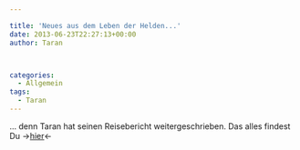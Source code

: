 ```yaml
---

title: 'Neues aus dem Leben der Helden...'
date: 2013-06-23T22:27:13+00:00
author: Taran



categories:
  - Allgemein
tags:
  - Taran
---
```

... denn Taran hat seinen Reisebericht weitergeschrieben. Das alles findest Du ->[hier](http://www.phexkinder.de/mittelgruppe/taran-ibn-muhammed-ibn-ayabun-ai-orkhiander/tarans-reisebericht/ "Tarans Reisebericht")<-